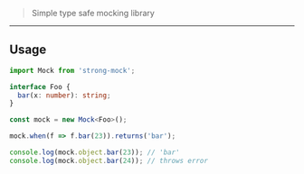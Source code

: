 > Simple type safe mocking library

----

## Usage

```typescript
import Mock from 'strong-mock';

interface Foo {
  bar(x: number): string;
}

const mock = new Mock<Foo>();

mock.when(f => f.bar(23)).returns('bar');

console.log(mock.object.bar(23)); // 'bar'
console.log(mock.object.bar(24)); // throws error
```

